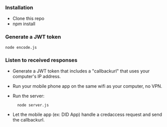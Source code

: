 ### Installation

- Clone this repo
- npm install

### Generate a JWT token

    node encode.js

### Listen to received responses

- Generate a JWT token that includes a "callbackurl" that uses your computer's IP address.
- Run your mobile phone app on the same wifi as your computer, no VPN.
- Run the server:


		node server.js


- Let the mobile app (ex: DID App) handle a credaccess request and send the callbackurl.